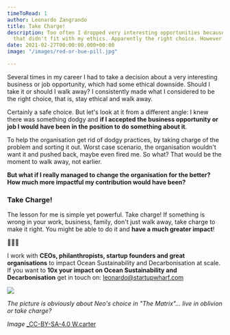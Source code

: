 ```yaml
---
timeToRead: 1
author: Leonardo Zangrando
title: Take Charge!
description: Too often I dropped very interesting opportunities because they had something
  that didn't fit with my ethics. Apparently the right choice. However...
date: 2021-02-27T00:00:00.000+00:00
image: "/images/red-or-bue-pill.jpg"

---
```

Several times in my career I had to take a decision about a very interesting business or job opportunity, which had some ethical downside. Should I take it or should I walk away? I consistently made what I considered to be the right choice, that is, stay ethical and walk away.

Certainly a safe choice. But let's look at it from a different angle: I knew there was something dodgy and **if I accepted the business opportunity or job I would have been in the position to do something about it**.

To help the organisation get rid of dodgy practices, by taking charge of the problem and sorting it out. Worst case scenario, the organisation wouldn't want it and pushed back, maybe even fired me. So what? That would be the moment to walk away, not earlier.

**But what if I really managed to change the organisation for the better? How much more impactful my contribution would have been?**

### Take Charge!

The lesson for me is simple yet powerful. Take charge! If something is wrong in your work, business, family, don't just walk away, take charge to make it right. You might be able to do it and **have a much greater impact**!

🌊🌊🌊

I work with **CEOs, philanthropists, startup founders and great organisations** to impact Ocean Sustainability and Decarbonisation at scale. If you want to **10x your impact on Ocean Sustainability and Decarbonisation** get in touch on: [leonardo@startupwharf.com](mailto:leonardo@startupwharf.com)

![](/images/red-or-bue-pill.jpg)

_The picture is obviously about Neo's choice in "The Matrix"... live in oblivion or take charge?_

_Image_ [_CC-BY-SA-4.0 W.carter](https://commons.wikimedia.org/wiki/File:Red_and_blue_pill.jpg)
